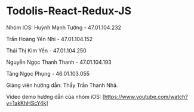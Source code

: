 # Todolis-React-Redux-JS

Nhóm IOS: Huỳnh Mạnh Tường - 47.01.104.232

Trần Hoàng Yến Nhi - 47.01.104.152

Thái Thị Kim Yến - 47.01.104.250

Nguyễn Ngọc Thanh Thanh - 47.01.104.193

Tăng Ngọc Phụng - 46.01.103.055

Giảng viên hướng dẫn: Thầy Trần Thanh Nhã.

Video demo hướng dẫn của nhóm iOS: [https://www.youtube.com/watch?v=1akKhHScY4k]
